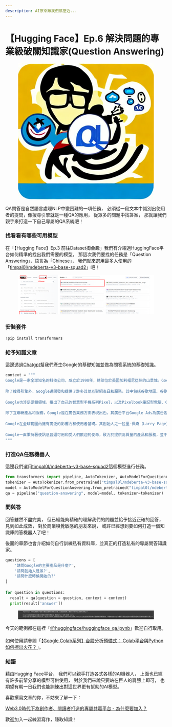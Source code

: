 ```yaml
---
description: AI原來離我們那麼近...
---
```


# 【Hugging Face】Ep.6 解決問題的專業級破關知識家(Question Answering)

<figure><img src="../.gitbook/assets/知識專家.jpeg" alt=""><figcaption></figcaption></figure>

QA問答是自然語言處理NLP中蠻困難的一項任務， 必須從一段文本中識別出使用者的提問，像搜尋引擎就是一種QA的應用， 從眾多的問題中找答案， 那就讓我們親手來打造一下自己專屬的QA系統吧！

### 找看看有哪些可用模型

在「【Hugging Face】Ep.3 前往Dataset掏金趣」我們有介紹過HuggingFace平台如何精準的找出我們需要的模型， 那這次我們要找的任務是「Question Answering」，語言為「Chinese」， 我們就來選用最多人使用的「[timpal0l/mdeberta-v3-base-squad2](https://huggingface.co/timpal0l/mdeberta-v3-base-squad2)」吧！

<figure><img src="../.gitbook/assets/找QA模型 (1).png" alt=""><figcaption></figcaption></figure>

### 安裝套件

```python
!pip install transformers
```

### 給予知識文章

這邊透過[Chatgpt](https://chat.openai.com/)幫我們產生Google的基礎知識並做為問答系統的基礎知識。

```python
context = """
Google是一家全球知名的科技公司，成立於1998年，總部位於美國加利福尼亞州的山景城。Google以其在搜尋引擎技術方面的卓越表現而聞名，早期推出的Google搜尋引擎迅速成為全球最受歡迎和廣泛使用的搜尋引擎之一。

除了搜尋引擎外，Google還開發和提供了許多其他互聯網產品和服務。其中包括谷歌地圖、谷歌郵箱（Gmail）、谷歌翻譯、谷歌雲端硬碟（Google Drive）等。此外，Google還擁有Android操作系統，該操作系統目前是全球最受歡迎的移動操作系統之一。

Google也涉足硬體領域，推出了自己的智慧型手機系列Pixel，以及Pixelbook筆記型電腦、Google Home智慧音箱等產品。此外，Google還在人工智慧（AI）和機器學習領域投入了大量資源，並推出了許多與AI相關的產品和服務，如Google Assistant智慧助理和Google Lens圖像識別技術。

除了互聯網產品和服務，Google還在廣告業務方面表現出色。其廣告平台Google Ads為廣告客戶提供了廣告投放和行銷解決方案，並通過廣告收入成為Google的主要盈利來源之一。

Google在全球範圍內擁有廣泛的影響力和使用者基礎。其創始人之一拉里·佩奇（Larry Page）和謝爾蓋·布林（Sergey Brin）一直是科技行業的知名人物，Google也是全球最具價值的品牌之一。公司在全球各地設有辦事處和數據中心，員工遍布世界各地。

Google一直秉持著使訊息普遍可用和受人們歡迎的使命，致力於提供高質量的產品和服務，並不斷推動科技的創新和發展。
"""
```

### 打造QA任務機器人

這邊我們選用[timpal0l/mdeberta-v3-base-squad2](https://huggingface.co/timpal0l/mdeberta-v3-base-squad2)這個模型進行任務。

```python
from transformers import pipeline, AutoTokenizer, AutoModelForQuestionAnswering
tokenizer = AutoTokenizer.from_pretrained("timpal0l/mdeberta-v3-base-squad2")
model = AutoModelForQuestionAnswering.from_pretrained("timpal0l/mdeberta-v3-base-squad2")
qa = pipeline("question-answering", model=model, tokenizer=tokenizer)
```

### 問與答

回答雖然不盡完美， 但已經能夠精確的理解我們的問題並給予接近正確的回答， 見到如此成效， 對於商業嗅覺敏感的朋友來說， 或許已經想到要如何打造一個知識庫問答機器人了吧！

後面的章節也會介紹如何自行訓練私有資料庫，並真正的打造私有的專屬問答知識家。

```python
questions = [
    '請問Google的主要產品是什麼?',
    '請問創始人是誰?',
    '請問什麼時候開始的?'
]

for question in questions:
  result = qa(question = question, context = context)
  print(result['answer'])
```

<figure><img src="../.gitbook/assets/QA回答.png" alt=""><figcaption></figcaption></figure>

今天的範例都在這裡「[📦huggingface/huggingface\_qa.ipynb](https://github.com/weihanchen/google-colab-python-learn/blob/main/jupyter-examples/huggingface/huggingface\_qa.ipynb)」歡迎自行取用。

如何使用請參閱「[【Google Colab系列】台股分析預備式： Colab平台與Python如何擦出火花？](https://www.potatomedia.co/s/aNLHZe3S)」。

### 結語

藉由Hugging Face平台， 我們可以親手打造各式各樣的AI機器人， 上面也已經有許多前輩分享的模型可供使用， 對於我們來說只要站在巨人的肩膀上即可， 也期望有朝一日我們也能訓練出對這世界更有幫助的AI模型。

喜歡撰寫文章的你，不妨來了解一下：

[Web3.0時代下為創作者、閱讀者打造的專屬共贏平台 - 為什麼要加入？](https://www.potatomedia.co/s/2PmFxsq)

歡迎加入一起練習寫作，賺取知識！
